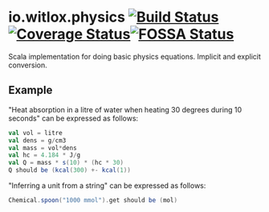 # io.witlox.physics [![Build Status](https://travis-ci.org/witlox/physics.svg?branch=master)](https://travis-ci.org/witlox/physics) [![Coverage Status](https://coveralls.io/repos/github/witlox/physics/badge.svg?branch=master)](https://coveralls.io/github/witlox/physics?branch=master)[![FOSSA Status](https://app.fossa.io/api/projects/git%2Bgithub.com%2Fwitlox%2Fphysics.svg?type=shield)](https://app.fossa.io/projects/git%2Bgithub.com%2Fwitlox%2Fphysics?ref=badge_shield)

Scala implementation for doing basic physics equations. Implicit and explicit conversion.

## Example

"Heat absorption in a litre of water when heating 30 degrees during 10 seconds" can be expressed as follows:

```scala
val vol = litre
val dens = g/cm3
val mass = vol*dens
val hc = 4.184 * J/g
val Q = mass * s(10) * (hc * 30)
Q should be (kcal(300) +- kcal(1))
```

"Inferring a unit from a string" can be expressed as follows:
 
```scala
Chemical.spoon("1000 mmol").get should be (mol)
```
